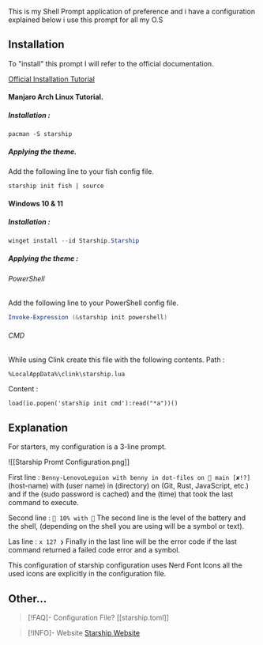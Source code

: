 This is my Shell Prompt application of preference and i have a configuration explained below i use this prompt for all my O.S

## Installation

To "install" this prompt I will refer to the official documentation.

[Official Installation Tutorial](https://starship.rs/guide/#%F0%9F%9A%80-installation)

#### Manjaro Arch Linux Tutorial.

##### Installation : 
```shell 
pacman -S starship
```

##### Applying the theme.
Add the following line to your fish config file.
```Fish
starship init fish | source
```

#### Windows 10 & 11

##### Installation : 
```powershell
winget install --id Starship.Starship
```

##### Applying the theme :

###### PowerShell
Add the following line to your PowerShell config file.
```powershell
Invoke-Expression (&starship init powershell)
```

###### CMD
While using Clink create this file with the following contents.
Path : 
```Windows-Path
%LocalAppData%\clink\starship.lua
```
Content : 
```Clink
load(io.popen('starship init cmd'):read("*a"))()
```

## Explanation

For starters, my configuration is a 3-line prompt.

![[Starship Promt Configuration.png]]

First line : `Benny-LenovoLeguion with benny in dot-files on  main [✘!?]`
(host-name) with (user name) in (directory) on (Git, Rust, JavaScript, etc.) and if the (sudo password is cached) and the (time) that took the last command to execute.

Second line : ` 10% with `
The second line is the level of the battery and the shell, (depending on the shell you are using will be a symbol or text).

Las line : `x 127 ❯`
Finally in the last line will be the error code if the last command returned a failed code error and a symbol.

This configuration of starship configuration uses Nerd Font Icons all the used icons are explicitly in the configuration file.

## Other...

> [!FAQ]- Configuration File?
> [[starship.toml]]

> [!INFO]- Website
> [Starship Website](https://starship.rs/)

